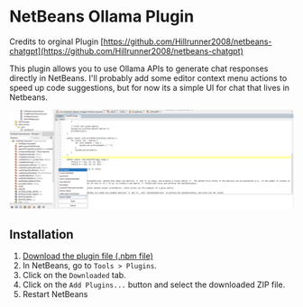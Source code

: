 # NetBeans Ollama Plugin

Credits to orginal Plugin [https://github.com/Hillrunner2008/netbeans-chatgpt](https://github.com/Hillrunner2008/netbeans-chatgpt)

This plugin allows you to use Ollama APIs to generate chat responses directly in NetBeans. I'll probably add some editor context menu actions to speed up code suggestions, but for now its a simple UI for chat that lives in Netbeans.

![Screenshot](screenshots/demoOllama.png)

## Installation

1. [Download the plugin file (.nbm file)](https://github.com/Hillrunner2008/netbeans-chatgpt/releases/download/0.0.4/netbeans-chatgpt-0.0.4.nbm)
2. In NetBeans, go to `Tools > Plugins`.
3. Click on the `Downloaded` tab.
4. Click on the `Add Plugins...` button and select the downloaded ZIP file.
5. Restart NetBeans
